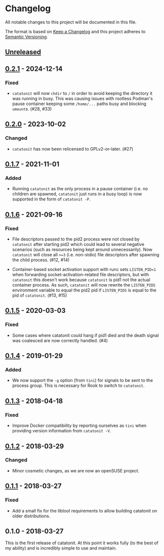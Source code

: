 # Changelog #
All notable changes to this project will be documented in this file.

The format is based on [Keep a Changelog](http://keepachangelog.com/)
and this project adheres to [Semantic Versioning](http://semver.org/).

## [Unreleased] ##

## [0.2.1] - 2024-12-14 ##

### Fixed ###
 * `catatonit` will now `chdir` to `/` in order to avoid keeping the directory
   it was running in busy. This was causing issues with rootless Podman's pause
   container keeping some `/home/...` paths busy and blocking `umount`s. (#28,
   #33)

## [0.2.0] - 2023-10-02

### Changed ###
 * `catatonit` has now been relicensed to GPLv2-or-later. (#27)

## [0.1.7] - 2021-11-01

### Added ###
 * Running `catatonit` as the only process in a pause container (i.e. no
   children are spawned, `catatonit` just runs in a busy loop) is now supported
   in the form of `catatonit -P`.

## [0.1.6] - 2021-09-16

### Fixed ###
 * File descriptors passed to the pid2 process were not closed by `catatonit`
   after starting pid2 which could lead to several negative scenarios (such as
   resources being kept around unnecessarily). Now `catatonit` will close all
   `>=3` (i.e. non-stdio) file descriptors after spawning the child process.
   (#12, #14)

 * Container-based socket activation support with runc sets `LISTEN_PID=1` when
   forwarding socket-activation-related file descriptors, but with `catatonit`
   this doesn't work because `catatonit` is pid1 not the actual container
   process. As such, `catatonit` will now rewrite the `LISTEN_PIDS` environment
   variable to equal the pid2 pid if `LISTEN_PIDS` is equal to the pid of
   `catatonit`. (#13, #15)

## [0.1.5] - 2020-03-03

### Fixed ###
 * Some cases where catatonit could hang if pid1 died and the death signal was
   coalesced are now correctly handled. (#4)

## [0.1.4] - 2019-01-29

### Added ###
 * We now support the `-g` option (from `tini`) for signals to be sent to the
   process group. This is necessary for Rook to switch to `catatonit`.

## [0.1.3] - 2018-04-18

### Fixed ##
 * Improve Docker compatibility by reporting ourselves as `tini` when providing
   version information from `catatonit -V`.

## [0.1.2] - 2018-03-29

### Changed ###
 * Minor cosmetic changes, as we are now an openSUSE project.

## [0.1.1] - 2018-03-27

### Fixed ###
 * Add a small fix for the libtool requirements to allow building catatonit on
   older distributions.

## 0.1.0 - 2018-03-27

This is the first release of catatonit. At this point it works fully (to
the best of my ability) and is incredibly simple to use and maintain.

[Unreleased]: https://github.com/openSUSE/catatonit/compare/v0.2.1...HEAD
[0.2.1]: https://github.com/openSUSE/catatonit/compare/v0.2.0...v0.2.1
[0.2.0]: https://github.com/openSUSE/catatonit/compare/v0.1.7...v0.2.0
[0.1.7]: https://github.com/openSUSE/catatonit/compare/v0.1.6...v0.1.7
[0.1.6]: https://github.com/openSUSE/catatonit/compare/v0.1.5...v0.1.6
[0.1.5]: https://github.com/openSUSE/catatonit/compare/v0.1.4...v0.1.5
[0.1.4]: https://github.com/openSUSE/catatonit/compare/v0.1.3...v0.1.4
[0.1.3]: https://github.com/openSUSE/catatonit/compare/v0.1.2...v0.1.3
[0.1.2]: https://github.com/openSUSE/catatonit/compare/v0.1.1...v0.1.2
[0.1.1]: https://github.com/openSUSE/catatonit/compare/v0.1.0...v0.1.1
